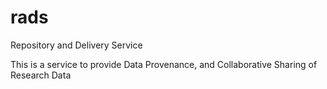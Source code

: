 rads
====

Repository and Delivery Service

This is a service to provide Data Provenance, and Collaborative Sharing of Research Data
